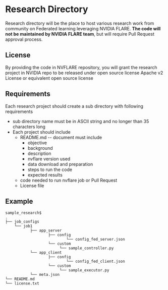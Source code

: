 # Research Directory
Research directory will be the place to host various research work from community on Federated learning
leveraging NVIDIA FLARE. **The code will not be maintained by NVIDIA FLARE team**, but will require Pull Request
approval process. 

## License
By providing the code in NVFLARE repository, you will grant the research project in NVIDIA repo to be released under open source license
Apache v2 License or equivalent open source license

## Requirements
Each research project should create a sub directory with following requirements

* sub directory name must be in ASCII string and no longer than 35 characters long
* Each project should include
  * README.md -- document must include
    * objective 
    * background
    * description
    * nvflare version used
    * data download and preparation
    * steps to run the code
    * expected results
  * code needed to run nvflare job or Pull Request
  * License file

## Example
```
sample_research$ 
.
├── job_configs
    └── job1
           ├── app_server
                   ├── config
                           └── config_fed_server.json
                   └── custom
                        └── sample_controller.py
           └── app_client
                   ├── config
                           └── config_fed_client.json
                   └── custom
                        └── sample_executor.py
           └── meta.json
└── README.md
└── license.txt
```

